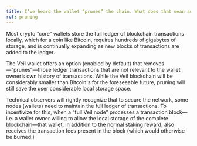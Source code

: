 ```yaml
---
title: I’ve heard the wallet “prunes” the chain. What does that mean and why should I care?
ref: pruning
---
```

Most crypto “core” wallets store the full ledger of blockchain transactions locally, which for a coin like Bitcoin, requires hundreds of gigabytes of storage, and is continually expanding as new blocks of transactions are added to the ledger. 

The Veil wallet offers an option (enabled by default) that removes—“prunes”—those ledger transactions that are not relevant to the wallet owner’s own history of transactions. While the Veil blockchain will be considerably smaller than Bitcoin's for the foreseeable future, pruning will still save the user considerable local storage space.

Technical observers will rightly recognize that to secure the network, some nodes (wallets) need to maintain the full ledger of transactions. To incentivize for this, when a “full Veil node” processes a transaction block—i.e. a wallet owner willing to allow the local storage of the complete blockchain—that wallet, in addition to the normal staking reward, also receives the transaction fees present in the block (which would otherwise be burned.)